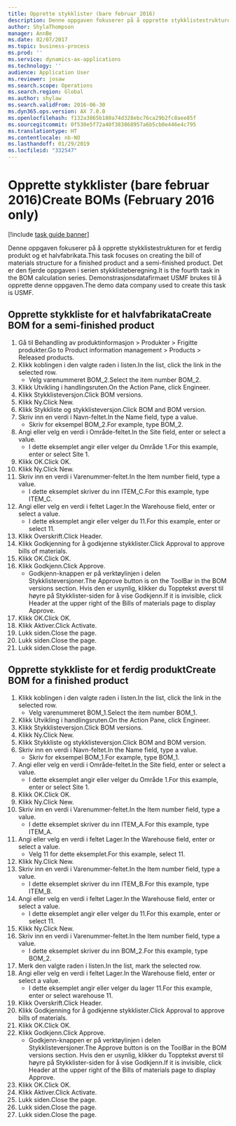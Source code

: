 ```yaml
---
title: Opprette stykklister (bare februar 2016)
description: Denne oppgaven fokuserer på å opprette stykklistestrukturen for et ferdig produkt og et halvfabrikata.
author: ShylaThompson
manager: AnnBe
ms.date: 02/07/2017
ms.topic: business-process
ms.prod: ''
ms.service: dynamics-ax-applications
ms.technology: ''
audience: Application User
ms.reviewer: josaw
ms.search.scope: Operations
ms.search.region: Global
ms.author: shylaw
ms.search.validFrom: 2016-06-30
ms.dyn365.ops.version: AX 7.0.0
ms.openlocfilehash: f132a3865b180a74d328ebc76ca29b2fc8aee85f
ms.sourcegitcommit: 0f530e5f72a40f383868957a6b5cb0e446e4c795
ms.translationtype: HT
ms.contentlocale: nb-NO
ms.lasthandoff: 01/29/2019
ms.locfileid: "332547"
---
```

# <a name="create-boms-february-2016-only"></a><span data-ttu-id="08652-103">Opprette stykklister (bare februar 2016)</span><span class="sxs-lookup"><span data-stu-id="08652-103">Create BOMs (February 2016 only)</span></span>

[!include [task guide banner](../../includes/task-guide-banner.md)]

<span data-ttu-id="08652-104">Denne oppgaven fokuserer på å opprette stykklistestrukturen for et ferdig produkt og et halvfabrikata.</span><span class="sxs-lookup"><span data-stu-id="08652-104">This task focuses on creating the bill of materials structure for a finished product and a semi-finished product.</span></span> <span data-ttu-id="08652-105">Det er den fjerde oppgaven i serien stykklisteberegning.</span><span class="sxs-lookup"><span data-stu-id="08652-105">It is the fourth task in the BOM calculation series.</span></span> <span data-ttu-id="08652-106">Demonstrasjonsdatafirmaet USMF brukes til å opprette denne oppgaven.</span><span class="sxs-lookup"><span data-stu-id="08652-106">The demo data company used to create this task is USMF.</span></span>


## <a name="create-bom-for-a-semi-finished-product"></a><span data-ttu-id="08652-107">Opprette stykkliste for et halvfabrikata</span><span class="sxs-lookup"><span data-stu-id="08652-107">Create BOM for a semi-finished product</span></span>
1. <span data-ttu-id="08652-108">Gå til Behandling av produktinformasjon > Produkter > Frigitte produkter.</span><span class="sxs-lookup"><span data-stu-id="08652-108">Go to Product information management > Products > Released products.</span></span>
2. <span data-ttu-id="08652-109">Klikk koblingen i den valgte raden i listen.</span><span class="sxs-lookup"><span data-stu-id="08652-109">In the list, click the link in the selected row.</span></span>
    * <span data-ttu-id="08652-110">Velg varenummeret BOM_2.</span><span class="sxs-lookup"><span data-stu-id="08652-110">Select the item number BOM_2.</span></span>  
3. <span data-ttu-id="08652-111">Klikk Utvikling i handlingsruten.</span><span class="sxs-lookup"><span data-stu-id="08652-111">On the Action Pane, click Engineer.</span></span>
4. <span data-ttu-id="08652-112">Klikk Stykklisteversjon.</span><span class="sxs-lookup"><span data-stu-id="08652-112">Click BOM versions.</span></span>
5. <span data-ttu-id="08652-113">Klikk Ny.</span><span class="sxs-lookup"><span data-stu-id="08652-113">Click New.</span></span>
6. <span data-ttu-id="08652-114">Klikk Stykkliste og stykklisteversjon.</span><span class="sxs-lookup"><span data-stu-id="08652-114">Click BOM and BOM version.</span></span>
7. <span data-ttu-id="08652-115">Skriv inn en verdi i Navn-feltet.</span><span class="sxs-lookup"><span data-stu-id="08652-115">In the Name field, type a value.</span></span>
    * <span data-ttu-id="08652-116">Skriv for eksempel BOM_2.</span><span class="sxs-lookup"><span data-stu-id="08652-116">For example, type BOM_2.</span></span>  
8. <span data-ttu-id="08652-117">Angi eller velg en verdi i Område-feltet.</span><span class="sxs-lookup"><span data-stu-id="08652-117">In the Site field, enter or select a value.</span></span>
    * <span data-ttu-id="08652-118">I dette eksemplet angir eller velger du Område 1.</span><span class="sxs-lookup"><span data-stu-id="08652-118">For this example, enter or select Site 1.</span></span>  
9. <span data-ttu-id="08652-119">Klikk OK.</span><span class="sxs-lookup"><span data-stu-id="08652-119">Click OK.</span></span>
10. <span data-ttu-id="08652-120">Klikk Ny.</span><span class="sxs-lookup"><span data-stu-id="08652-120">Click New.</span></span>
11. <span data-ttu-id="08652-121">Skriv inn en verdi i Varenummer-feltet.</span><span class="sxs-lookup"><span data-stu-id="08652-121">In the Item number field, type a value.</span></span>
    * <span data-ttu-id="08652-122">I dette eksemplet skriver du inn ITEM_C.</span><span class="sxs-lookup"><span data-stu-id="08652-122">For this example, type ITEM_C.</span></span>  
12. <span data-ttu-id="08652-123">Angi eller velg en verdi i feltet Lager.</span><span class="sxs-lookup"><span data-stu-id="08652-123">In the Warehouse field, enter or select a value.</span></span>
    * <span data-ttu-id="08652-124">I dette eksemplet angir eller velger du 11.</span><span class="sxs-lookup"><span data-stu-id="08652-124">For this example, enter or select 11.</span></span>  
13. <span data-ttu-id="08652-125">Klikk Overskrift.</span><span class="sxs-lookup"><span data-stu-id="08652-125">Click Header.</span></span>
14. <span data-ttu-id="08652-126">Klikk Godkjenning for å godkjenne stykklister.</span><span class="sxs-lookup"><span data-stu-id="08652-126">Click Approval to approve bills of materials.</span></span>
15. <span data-ttu-id="08652-127">Klikk OK.</span><span class="sxs-lookup"><span data-stu-id="08652-127">Click OK.</span></span>
16. <span data-ttu-id="08652-128">Klikk Godkjenn.</span><span class="sxs-lookup"><span data-stu-id="08652-128">Click Approve.</span></span>
    * <span data-ttu-id="08652-129">Godkjenn-knappen er på verktøylinjen i delen Stykklisteversjoner.</span><span class="sxs-lookup"><span data-stu-id="08652-129">The Approve button is on the ToolBar in the  BOM versions section.</span></span> <span data-ttu-id="08652-130">Hvis den er usynlig, klikker du Topptekst øverst til høyre på Stykklister-siden for å vise Godkjenn.</span><span class="sxs-lookup"><span data-stu-id="08652-130">If it is invisible, click Header at the upper right of the Bills of materials page to display Approve.</span></span>  
17. <span data-ttu-id="08652-131">Klikk OK.</span><span class="sxs-lookup"><span data-stu-id="08652-131">Click OK.</span></span>
18. <span data-ttu-id="08652-132">Klikk Aktiver.</span><span class="sxs-lookup"><span data-stu-id="08652-132">Click Activate.</span></span>
19. <span data-ttu-id="08652-133">Lukk siden.</span><span class="sxs-lookup"><span data-stu-id="08652-133">Close the page.</span></span>
20. <span data-ttu-id="08652-134">Lukk siden.</span><span class="sxs-lookup"><span data-stu-id="08652-134">Close the page.</span></span>
21. <span data-ttu-id="08652-135">Lukk siden.</span><span class="sxs-lookup"><span data-stu-id="08652-135">Close the page.</span></span>

## <a name="create-bom-for-a-finished-product"></a><span data-ttu-id="08652-136">Opprette stykkliste for et ferdig produkt</span><span class="sxs-lookup"><span data-stu-id="08652-136">Create BOM for a finished product</span></span>
1. <span data-ttu-id="08652-137">Klikk koblingen i den valgte raden i listen.</span><span class="sxs-lookup"><span data-stu-id="08652-137">In the list, click the link in the selected row.</span></span>
    * <span data-ttu-id="08652-138">Velg varenummeret BOM_1.</span><span class="sxs-lookup"><span data-stu-id="08652-138">Select the item number BOM_1.</span></span>  
2. <span data-ttu-id="08652-139">Klikk Utvikling i handlingsruten.</span><span class="sxs-lookup"><span data-stu-id="08652-139">On the Action Pane, click Engineer.</span></span>
3. <span data-ttu-id="08652-140">Klikk Stykklisteversjon.</span><span class="sxs-lookup"><span data-stu-id="08652-140">Click BOM versions.</span></span>
4. <span data-ttu-id="08652-141">Klikk Ny.</span><span class="sxs-lookup"><span data-stu-id="08652-141">Click New.</span></span>
5. <span data-ttu-id="08652-142">Klikk Stykkliste og stykklisteversjon.</span><span class="sxs-lookup"><span data-stu-id="08652-142">Click BOM and BOM version.</span></span>
6. <span data-ttu-id="08652-143">Skriv inn en verdi i Navn-feltet.</span><span class="sxs-lookup"><span data-stu-id="08652-143">In the Name field, type a value.</span></span>
    * <span data-ttu-id="08652-144">Skriv for eksempel BOM_1.</span><span class="sxs-lookup"><span data-stu-id="08652-144">For example, type BOM_1.</span></span>  
7. <span data-ttu-id="08652-145">Angi eller velg en verdi i Område-feltet.</span><span class="sxs-lookup"><span data-stu-id="08652-145">In the Site field, enter or select a value.</span></span>
    * <span data-ttu-id="08652-146">I dette eksemplet angir eller velger du Område 1.</span><span class="sxs-lookup"><span data-stu-id="08652-146">For this example, enter or select Site 1.</span></span>  
8. <span data-ttu-id="08652-147">Klikk OK.</span><span class="sxs-lookup"><span data-stu-id="08652-147">Click OK.</span></span>
9. <span data-ttu-id="08652-148">Klikk Ny.</span><span class="sxs-lookup"><span data-stu-id="08652-148">Click New.</span></span>
10. <span data-ttu-id="08652-149">Skriv inn en verdi i Varenummer-feltet.</span><span class="sxs-lookup"><span data-stu-id="08652-149">In the Item number field, type a value.</span></span>
    * <span data-ttu-id="08652-150">I dette eksemplet skriver du inn ITEM_A.</span><span class="sxs-lookup"><span data-stu-id="08652-150">For this example, type ITEM_A.</span></span>  
11. <span data-ttu-id="08652-151">Angi eller velg en verdi i feltet Lager.</span><span class="sxs-lookup"><span data-stu-id="08652-151">In the Warehouse field, enter or select a value.</span></span>
    * <span data-ttu-id="08652-152">Velg 11 for dette eksemplet.</span><span class="sxs-lookup"><span data-stu-id="08652-152">For this example, select 11.</span></span>  
12. <span data-ttu-id="08652-153">Klikk Ny.</span><span class="sxs-lookup"><span data-stu-id="08652-153">Click New.</span></span>
13. <span data-ttu-id="08652-154">Skriv inn en verdi i Varenummer-feltet.</span><span class="sxs-lookup"><span data-stu-id="08652-154">In the Item number field, type a value.</span></span>
    * <span data-ttu-id="08652-155">I dette eksemplet skriver du inn ITEM_B.</span><span class="sxs-lookup"><span data-stu-id="08652-155">For this example, type ITEM_B.</span></span>  
14. <span data-ttu-id="08652-156">Angi eller velg en verdi i feltet Lager.</span><span class="sxs-lookup"><span data-stu-id="08652-156">In the Warehouse field, enter or select a value.</span></span>
    * <span data-ttu-id="08652-157">I dette eksemplet angir eller velger du 11.</span><span class="sxs-lookup"><span data-stu-id="08652-157">For this example, enter or select 11.</span></span>  
15. <span data-ttu-id="08652-158">Klikk Ny.</span><span class="sxs-lookup"><span data-stu-id="08652-158">Click New.</span></span>
16. <span data-ttu-id="08652-159">Skriv inn en verdi i Varenummer-feltet.</span><span class="sxs-lookup"><span data-stu-id="08652-159">In the Item number field, type a value.</span></span>
    * <span data-ttu-id="08652-160">I dette eksemplet skriver du inn BOM_2.</span><span class="sxs-lookup"><span data-stu-id="08652-160">For this example, type BOM_2.</span></span>  
17. <span data-ttu-id="08652-161">Merk den valgte raden i listen.</span><span class="sxs-lookup"><span data-stu-id="08652-161">In the list, mark the selected row.</span></span>
18. <span data-ttu-id="08652-162">Angi eller velg en verdi i feltet Lager.</span><span class="sxs-lookup"><span data-stu-id="08652-162">In the Warehouse field, enter or select a value.</span></span>
    * <span data-ttu-id="08652-163">I dette eksemplet angir eller velger du lager 11.</span><span class="sxs-lookup"><span data-stu-id="08652-163">For this example, enter or select warehouse 11.</span></span>  
19. <span data-ttu-id="08652-164">Klikk Overskrift.</span><span class="sxs-lookup"><span data-stu-id="08652-164">Click Header.</span></span>
20. <span data-ttu-id="08652-165">Klikk Godkjenning for å godkjenne stykklister.</span><span class="sxs-lookup"><span data-stu-id="08652-165">Click Approval to approve bills of materials.</span></span>
21. <span data-ttu-id="08652-166">Klikk OK.</span><span class="sxs-lookup"><span data-stu-id="08652-166">Click OK.</span></span>
22. <span data-ttu-id="08652-167">Klikk Godkjenn.</span><span class="sxs-lookup"><span data-stu-id="08652-167">Click Approve.</span></span>
    * <span data-ttu-id="08652-168">Godkjenn-knappen er på verktøylinjen i delen Stykklisteversjoner.</span><span class="sxs-lookup"><span data-stu-id="08652-168">The Approve button is on the ToolBar in the  BOM versions section.</span></span> <span data-ttu-id="08652-169">Hvis den er usynlig, klikker du Topptekst øverst til høyre på Stykklister-siden for å vise Godkjenn.</span><span class="sxs-lookup"><span data-stu-id="08652-169">If it is invisible, click Header at the upper right of the Bills of materials page to display Approve.</span></span>  
23. <span data-ttu-id="08652-170">Klikk OK.</span><span class="sxs-lookup"><span data-stu-id="08652-170">Click OK.</span></span>
24. <span data-ttu-id="08652-171">Klikk Aktiver.</span><span class="sxs-lookup"><span data-stu-id="08652-171">Click Activate.</span></span>
25. <span data-ttu-id="08652-172">Lukk siden.</span><span class="sxs-lookup"><span data-stu-id="08652-172">Close the page.</span></span>
26. <span data-ttu-id="08652-173">Lukk siden.</span><span class="sxs-lookup"><span data-stu-id="08652-173">Close the page.</span></span>
27. <span data-ttu-id="08652-174">Lukk siden.</span><span class="sxs-lookup"><span data-stu-id="08652-174">Close the page.</span></span>

